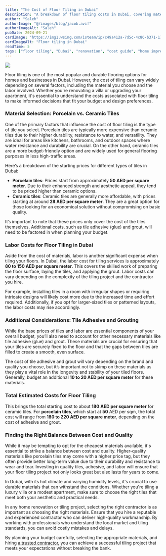 ```yaml
---
title: "The Cost of Floor Tiling in Dubai"
description: "A breakdown of floor tiling costs in Dubai, covering material choices, labor, and additional expenses for a successful renovation."
author: "Saleh"
authorImage: "@/images/blog/jacob.avif"
authorImageAlt: "Saleh"
pubDate: 2024-09-21
cardImage: "https://img1.wsimg.com/isteam/ip/c49a412a-7d5c-4c86-b371-17b58bdd84ac/20230920_104644-f3142fa.jpg/:/cr=t:0%25,l:0%25,w:100%25,h:100%25/rs=w:1280"
cardImageAlt: "Floor tiling in Dubai"
readTime: 5
tags: ["floor tiling", "Dubai", "renovation", "cost guide", "home improvement"]
---
```



![](https://img1.wsimg.com/isteam/ip/c49a412a-7d5c-4c86-b371-17b58bdd84ac/20230920_104644-f3142fa.jpg/:/cr=t:0%25,l:0%25,w:100%25,h:100%25/rs=w:1280)

Floor tiling is one of the most popular and durable flooring options for homes and businesses in Dubai. However, the cost of tiling can vary widely depending on several factors, including the material you choose and the labor involved. Whether you're renovating a villa or upgrading your apartment, it's essential to understand the costs associated with floor tiling to make informed decisions that fit your budget and design preferences.

### Material Selection: Porcelain vs. Ceramic Tiles

One of the primary factors that influence the cost of floor tiling is the type of tile you select. Porcelain tiles are typically more expensive than ceramic tiles due to their higher durability, resistance to water, and versatility. They are ideal for areas like kitchens, bathrooms, and outdoor spaces where water resistance and durability are crucial. On the other hand, ceramic tiles are a more budget-friendly option and are widely used for general flooring purposes in less high-traffic areas.

Here’s a breakdown of the starting prices for different types of tiles in Dubai:

-   **Porcelain tiles**: Prices start from approximately  **50 AED per square meter**. Due to their enhanced strength and aesthetic appeal, they tend to be priced higher than ceramic options.
-   **Ceramic tiles**: Ceramic tiles are generally more affordable, with prices starting at around  **28 AED per square meter**. They are a great option for those looking for an economical solution without compromising on basic quality.

It’s important to note that these prices only cover the cost of the tiles themselves. Additional costs, such as tile adhesive (glue) and grout, will need to be factored in when planning your budget.

### Labor Costs for Floor Tiling in Dubai

Aside from the cost of materials, labor is another significant expense when tiling your floors. In Dubai, the labor cost for tiling services is approximately **80 to 150 AED per square meter**. This covers the skilled work of preparing the floor surface, laying the tiles, and applying the grout. Labor costs can vary depending on the complexity of the tiling project and the contractor you hire.

For example, installing tiles in a room with irregular shapes or requiring intricate designs will likely cost more due to the increased time and effort required. Additionally, if you opt for larger-sized tiles or patterned layouts, the labor costs may rise accordingly.

### Additional Considerations: Tile Adhesive and Grouting

While the base prices of tiles and labor are essential components of your overall budget, you’ll also need to account for other necessary materials like tile adhesive (glue) and grout. These materials are crucial for ensuring that your tiles are securely fixed to the floor and that the gaps between tiles are filled to create a smooth, even surface.

The cost of tile adhesive and grout will vary depending on the brand and quality you choose, but it’s important not to skimp on these materials as they play a vital role in the longevity and stability of your tiled floors. Generally, budget an additional  **10 to 20 AED per square meter**  for these materials.

### Total Estimated Costs for Floor Tiling

This brings the total starting cost to about **180**  **AED per square meter**  for ceramic tiles. For  **porcelain tiles**, which start at  **50** AED per sqm, the total cost will range from  **180 to 220 AED per square meter**, depending on the cost of adhesive and grout.

### Finding the Right Balance Between Cost and Quality

While it may be tempting to opt for the cheapest materials available, it's essential to strike a balance between cost and quality. Higher-quality materials like porcelain tiles may come with a higher price tag, but they often provide better long-term value due to their durability and resistance to wear and tear. Investing in quality tiles, adhesive, and labor will ensure that your floor tiling project not only looks great but also lasts for years to come.

In Dubai, with its hot climate and varying humidity levels, it's crucial to use durable materials that can withstand the conditions. Whether you're tiling a luxury villa or a modest apartment, make sure to choose the right tiles that meet both your aesthetic and practical needs.

In any home renovation or tiling project, selecting the right contractor is as important as choosing the right materials. Ensure that you hire a reputable and experienced contractor who can deliver high-quality workmanship. By working with professionals who understand the local market and tiling standards, you can avoid costly mistakes and delays.

By planning your budget carefully, selecting the appropriate materials, and hiring  [a trusted contractor](https://renovtekdubai.com/), you can achieve a successful tiling project that meets your expectations without breaking the bank.
